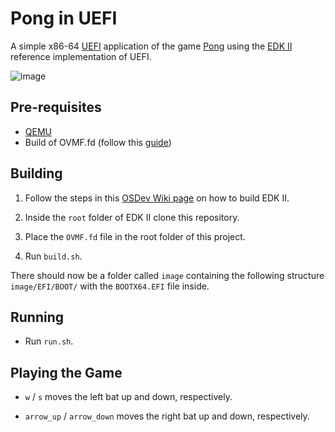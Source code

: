 # Pong in UEFI

A simple x86-64 [UEFI](https://wiki.osdev.org/UEFI) application of the game [Pong](https://en.wikipedia.org/wiki/Pong) using the [EDK II](https://github.com/tianocore/edk2) reference implementation of UEFI.

![image](https://github.com/user-attachments/assets/1280623a-040c-4a52-9c4f-7e461e466543)

## Pre-requisites

- [QEMU](https://qemu.org)
- Build of OVMF.fd (follow this [guide](https://github.com/tianocore/tianocore.github.io/wiki/How-to-run-OVMF))

## Building

1. Follow the steps in this [OSDev Wiki page](https://wiki.osdev.org/EDK2#Building_EDK2's_base) on how to build EDK II.

2. Inside the `root` folder of EDK II clone this repository.

3. Place the `OVMF.fd` file in the root folder of this project.

4. Run `build.sh`.

There should now be a folder called `image` containing the following structure `image/EFI/BOOT/` with the `BOOTX64.EFI` file inside.

## Running

- Run `run.sh`.

## Playing the Game

- `w` / `s` moves the left bat up and down, respectively.

- `arrow_up` / `arrow_down` moves the right bat up and down, respectively.
